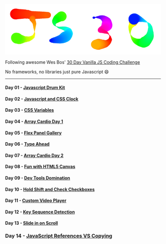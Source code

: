 ![image day 08](image.png)

Following awesome Wes Bos' [30 Day Vanilla JS Coding Challenge](https://javascript30.com)

No frameworks, no libraries just pure Javascript 😄

***

#### Day 01 - [Javascript Drum Kit](https://nayed.github.io/javascript30/01-JavaScript-Drum-Kit)

#### Day 02 - [Javascript and CSS Clock](https://nayed.github.io/javascript30/02-JS-and-CSS-Clock)

#### Day 03 - [CSS Variables](https://nayed.github.io/javascript30/03-CSS-Variables)

#### Day 04 - [Array Cardio Day 1](https://nayed.github.io/javascript30/04-Array-Cardio-Day-1)

#### Day 05 - [Flex Panel Gallery](https://nayed.github.io/javascript30/05-Flex-Panel-Gallery)

#### Day 06 - [Type Ahead](https://nayed.github.io/javascript30/06-Type-Ahead)

#### Day 07 - [Array Cardio Day 2](https://nayed.github.io/javascript30/07-Array-Cardio-Day-2)

#### Day 08 - [Fun with HTML5 Canvas](https://nayed.github.io/javascript30/08-Fun-with-HTML5-Canvas)

#### Day 09 - [Dev Tools Domination](https://nayed.github.io/javascript30/09-Dev-Tools-Domination)

#### Day 10 - [Hold Shift and Check Checkboxes](https://nayed.github.io/javascript30/10-Hold-Shift-and-Check-Checkboxes)

#### Day 11 - [Custom Video Player](https://nayed.github.io/javascript30/11-Custom-Video-Player)

#### Day 12 - [Key Sequence Detection](https://nayed.github.io/javascript30/12-Key-Sequence-Detection)

#### Day 13 - [Slide in on Scroll](https://nayed.github.io/javascript30/13-Slide-in-on-Scroll)

### Day 14 - [JavaScript References VS Copying](https://nayed.github.io/javascript30/14-JavaScript-References-VS-Copying)